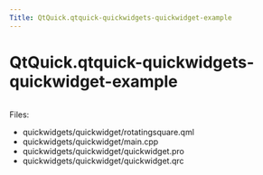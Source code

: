 ```yaml
---
Title: QtQuick.qtquick-quickwidgets-quickwidget-example
---
```


# QtQuick.qtquick-quickwidgets-quickwidget-example

<span class="subtitle"></span>
<!-- $$$quickwidgets/quickwidget-description -->
<p class="centerAlign"><img src="https://developer.ubuntu.com/static/devportal_uploaded/3fdea4ce-9cf8-4304-9a13-5f3d2f6611a4-../qtquick-quickwidgets-quickwidget-example/images/qtquickwidgets-example.png" alt="" /></p><p>Files:</p>
<ul>
<li>quickwidgets/quickwidget/rotatingsquare.qml</li>
<li>quickwidgets/quickwidget/main.cpp</li>
<li>quickwidgets/quickwidget/quickwidget.pro</li>
<li>quickwidgets/quickwidget/quickwidget.qrc</li>
</ul>
<!-- @@@quickwidgets/quickwidget -->
